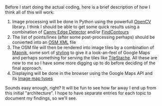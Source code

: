 Before I start doing the actual coding, here is a brief description of how I think all of this will work:

1. Image processing will be done in Python using the powerfull [OpenCV](http://opencv.org/) library. I think I should be able to get some quick results using a combination of [Canny Edge Detector](http://docs.opencv.org/doc/tutorials/imgproc/imgtrans/canny_detector/canny_detector.html) and/or [FindContours](http://docs.opencv.org/doc/tutorials/imgproc/shapedescriptors/find_contours/find_contours.html)
2. The list of points/lines (after some post-processing perhaps) should be converted into an [OSM XML](http://wiki.openstreetmap.org/wiki/OSM_XML) file
3. The OSM file will then be rendered into image tiles by a combination of [Mapnik](http://wiki.openstreetmap.org/wiki/Mapnik), some sort of [styling](http://wiki.openstreetmap.org/wiki/Mapnik#OSM_Standard_Mapnik_Style) to give it a look-an-feel of Google Maps and perhaps something for serving the tiles like [TileStache](http://tilestache.org/). All these are new to me so I have some more digging up to do before deciding of the final approach.
4. Displaying will be done in the browser using the Google Maps API and its [Image map types](https://developers.google.com/maps/documentation/javascript/examples/maptype-image)

Sounds easy enough, right? It will be fun to see how far away I end up from this initial "architecture".
I hope to have separate entries for each topic to document my findings, so we'll see.
